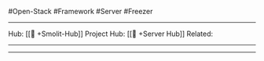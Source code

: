#Open-Stack #Framework #Server #Freezer
___
Hub: [[🎯 +Smolit-Hub]]
Project Hub: [[🎯 +Server Hub]]
Related: 
___
___

